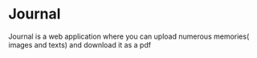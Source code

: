 # Journal
Journal is a web application where you can upload numerous memories( images and texts) and download it as a pdf
